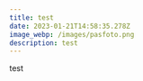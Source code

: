 ```yaml
---
title: test
date: 2023-01-21T14:58:35.278Z
image_webp: /images/pasfoto.png
description: test
---
```

t﻿est